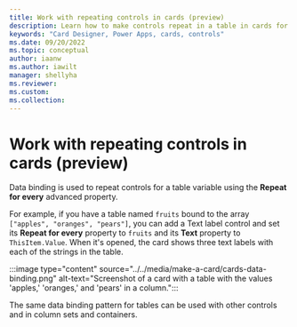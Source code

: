 ```yaml
---
title: Work with repeating controls in cards (preview)
description: Learn how to make controls repeat in a table in cards for Microsoft Power Apps.
keywords: "Card Designer, Power Apps, cards, controls"
ms.date: 09/20/2022
ms.topic: conceptual
author: iaanw
ms.author: iawilt
manager: shellyha
ms.reviewer: 
ms.custom: 
ms.collection: 
---
```


# Work with repeating controls in cards (preview)

Data binding is used to repeat controls for a table variable using the **Repeat for every** advanced property.

For example, if you have a table named `fruits` bound to the array `["apples", "oranges", "pears"]`, you can add a Text label control and set its **Repeat for every** property to `fruits` and its **Text** property to `ThisItem.Value`. When it's opened, the card shows three text labels with each of the strings in the table.

   :::image type="content" source="../../media/make-a-card/cards-data-binding.png" alt-text="Screenshot of a card with a table with the values 'apples,' 'oranges,' and 'pears' in a column.":::

The same data binding pattern for tables can be used with other controls and in column sets and containers.
